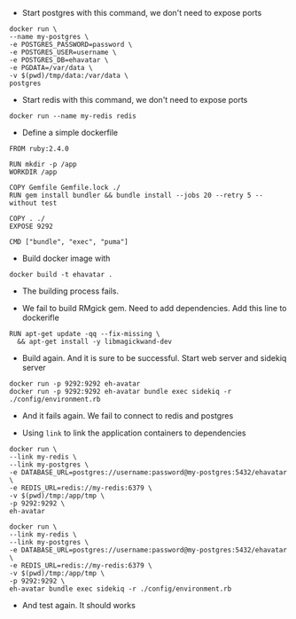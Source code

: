 - Start postgres with this command, we don't need to expose ports
```
docker run \
--name my-postgres \
-e POSTGRES_PASSWORD=password \
-e POSTGRES_USER=username \
-e POSTGRES_DB=ehavatar \
-e PGDATA=/var/data \
-v $(pwd)/tmp/data:/var/data \
postgres
```

- Start redis with this command, we don't need to expose ports
```
docker run --name my-redis redis
```

- Define a simple dockerfile

```
FROM ruby:2.4.0

RUN mkdir -p /app
WORKDIR /app

COPY Gemfile Gemfile.lock ./
RUN gem install bundler && bundle install --jobs 20 --retry 5 --without test

COPY . ./
EXPOSE 9292

CMD ["bundle", "exec", "puma"]
```

- Build docker image with
```
docker build -t ehavatar .
```

- The building process fails.

- We fail to build RMgick gem. Need to add dependencies. Add this line to
  dockerifle

```
RUN apt-get update -qq --fix-missing \
  && apt-get install -y libmagickwand-dev
```

- Build again. And it is sure to be successful. Start web server and sidekiq
  server

```
docker run -p 9292:9292 eh-avatar
docker run -p 9292:9292 eh-avatar bundle exec sidekiq -r ./config/environment.rb
```

- And it fails again. We fail to connect to redis and postgres

- Using `link` to link the application containers to dependencies

```
docker run \
--link my-redis \
--link my-postgres \
-e DATABASE_URL=postgres://username:password@my-postgres:5432/ehavatar \
-e REDIS_URL=redis://my-redis:6379 \
-v $(pwd)/tmp:/app/tmp \
-p 9292:9292 \
eh-avatar
```

```
docker run \
--link my-redis \
--link my-postgres \
-e DATABASE_URL=postgres://username:password@my-postgres:5432/ehavatar \
-e REDIS_URL=redis://my-redis:6379 \
-v $(pwd)/tmp:/app/tmp \
-p 9292:9292 \
eh-avatar bundle exec sidekiq -r ./config/environment.rb
```

- And test again. It should works
